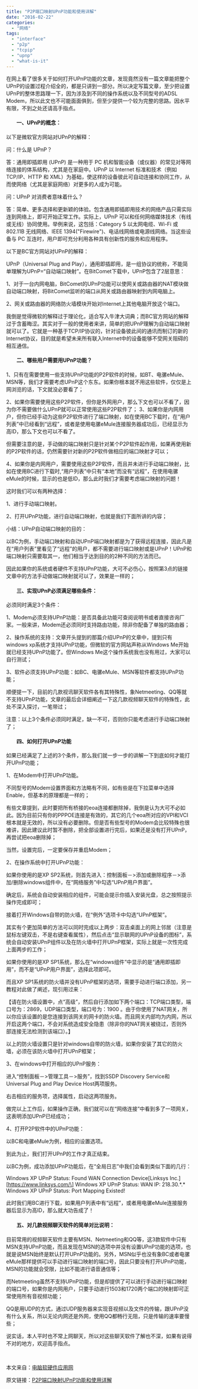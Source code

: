 ```yaml
---
title: "P2P端口映射UPnP功能和使用详解"
date: "2016-02-22"
categories: 
  - "网络"
tags: 
  - "interface"
  - "p2p"
  - "tcpip"
  - "upnp"
  - "what-is-it"
---
```


在网上看了很多关于如何打开UPnP功能的文章，发现竟然没有一篇文章能把整个UPnP的设置过程介绍全的，都是只讲到一部分。所以决定写篇文章，至少把设置UPnP的整体思路理一下，因为涉及到不同的操作系统以及不同型号的ADSL Modem，所以此文也不可能面面俱到，但至少提供一个较为完整的思路。因水平有限，不到之处还请高手指点。

#### 　　一、UPnP的概念：

以下是微软官方网站对UPnP的解释：

问：什么是 UPnP？

答：通用即插即用 (UPnP) 是一种用于 PC 机和智能设备（或仪器）的常见对等网络连接的体系结构，尤其是在家庭中。UPnP 以 Internet 标准和技术（例如 TCP/IP、HTTP 和 XML）为基础，使这样的设备彼此可自动连接和协同工作，从而使网络（尤其是家庭网络）对更多的人成为可能。

问：UPnP 对消费者意味着什么？

答：简单、更多选择和更新颖的体验。包含通用即插即用技术的网络产品只需实际连到网络上，即可开始正常工作。实际上，UPnP 可以和任何网络媒体技术（有线或无线）协同使用。举例来说，这包括：Category 5 以太网电缆、Wi-Fi 或 802.11B 无线网络、IEEE 1394("Firewire")、电话线网络或电源线网络。当这些设备与 PC 互连时，用户即可充分利用各种具有创新性的服务和应用程序。

以下是BC官方网站对UPnP的解释：

UPnP（Universal Plug and Play），通用即插即用，是一组协议的统称，不能简单理解为UPnP=“自动端口映射”。在BitComet下载中，UPnP包含了2层意思：

1、对于一台内网电脑，BitComet的UPnP功能可以使网关或路由器的NAT模块做自动端口映射，将BitComet监听的端口从网关或路由器映射到内网电脑上。

2、网关或路由器的网络防火墙模块开始对Internet上其他电脑开放这个端口。

我倒是觉得微软的解释过于理论化，适合写入牛津大词典；而BC官方网站的解释过于含蓄晦涩。其实对于一般的使用者来讲，简单的把UPnP理解为自动端口映射就可以了。它就是一种基于TCP/IP协议的，针对设备彼此间的通讯而制订的新的Internet协议，目的就是希望未来所有联入Internet中的设备能够不受网关阻碍的相互通信。

#### 　　二、哪些用户需要用UPnP功能？

1、只有在需要使用一些支持UPnP功能的P2P软件的时候，如BT、电骡eMule、MSN等，我们才需要考虑UPnP这个东东。如果你根本就不用这些软件，仅仅是上网浏览的话，下文就没必要看了；

2、如果你需要使用这些P2P软件，但你是外网用户，那么下文也可以不看了，因为你不需要做什么UPnP就可以正常使用这些P2P软件了； 3、如果你是内网用户，但你已经手动为这些P2P软件进行了端口映射，如在使用BC下载时，在“用户列表”中已经看到“远程”，或者是使用电骡eMule连接服务器成功后，已经显示为高ID，那么下文也可以不看了。

但需要注意的是，手动做的端口映射只是针对某个P2P软件起作用，如果再使用新的P2P软件的话，仍然需要针对新的P2P软件做相应的端口映射才可以；

4、如果你是内网用户，需要使用这些P2P软件，而且并未进行手动端口映射，比如在使用BC进行下载时,“用户列表”中只有“本地”而没有“远程”，在使用电骡eMule的时候，显示的也是低ID，那么此时我们才需要考虑端口映射的问题！

这时我们可以有两种选择：

1、进行手动端口映射。

2、打开UPnP功能，进行自动端口映射，也就是我们下面所讲的内容；

小结：UPnP自动端口映射的目的：

以BC为例，手动端口映射和自动UPnP端口映射都是为了获得远程连接，因此凡是在“用户列表”里看见了“远程”的用户，都不需要进行端口映射或是UPnP！UPnP和端口映射只需要取其一，他们相当于达到目的的2种不同的方法而已。

因此如果你的系统或者硬件不支持UPnP功能，大可不必伤心，按照第3点的链接文章中的方法手动做端口映射就可以了，效果是一样的；

#### 　　三、实现UPnP必须满足哪些条件：

必须同时满足3个条件：

1、Modem必须支持UPnP功能：是否具备此功能可查阅说明书或者直接咨询厂家。一般来讲，Modem还必须同时支持路由功能，除非你配备了单独的路由器；

2、操作系统的支持：文章开头提到的那篇介绍UPnP的文章中，提到只有windows xp系统才支持UPnP功能，但微软的官方网站声称从Windows Me开始就已经支持UPnP功能了。但Windows Me这个操作系统我也没有用过，大家可以自行测试；

3、软件必须支持UPnP功能：如BC、电骡eMule、MSN等软件都支持UPnP功能；

顺便提一下，目前的几款视讯聊天软件各有其特殊性，象Netmeeting、QQ等就不支持UPnP功能，文章的最后会详细阐述一下这几款视频聊天软件的特殊性，此处不深入探讨，一笔带过；

注意：以上3个条件必须同时满足，缺一不可，否则你只能考虑进行手动端口映射了；

#### 　　四、如何打开UPnP功能

如果已经满足了上述的3个条件，那么我们就一步一步的讲解一下到底如何才能打开UPnP功能；

1、在Modem中打开UPnP功能。

不同型号的Modem设置界面和方法略有不同，如有些是在下拉菜单中选择Enable，但基本的原理都是一样的；

有些文章提到，此时要把所有桥接的eoa连接都删除掉，我倒是认为大可不必如此。因为目前只有你的PPPOE连接是有效的，其它的几个eoa所对应的VPI和VCI根本就是无效的，所以没有必要删除。但是否有些型号的Modem会比较特殊也很难讲，因此建议此时暂不删除，把全部设置进行完后，如果还是没有打开UPnP，再尝试把eoa删除掉；

当然，设置完后，一定要保存并重启Modem；

2、在操作系统中打开UPnP功能：

如果你使用的是XP SP2系统，则首先进入：控制面板－>添加或删除程序－>添加/删除windows组件中，在“网络服务”中勾选“UPnP用户界面”。

确定后，系统会自动安装相应的组件，可能会提示你插入安装光盘，总之按照提示操作完成即可；

接着打开Windows自带的防火墙，在“例外”选项卡中勾选“UPnP框架”。

其实有个更加简单的方法可以同时完成以上两步：双击桌面上的网上邻居（注意是鼠标左键双击，不是右键查看属性），然后点击“显示联网的UPnP设备的图标”，系统会自动安装UPnP组件以及在防火墙中打开UPnP框架，实际上就是一次性完成上面两步的工作；

如果你使用的是XP SP1系统，那么在“windows组件”中显示的是“通用即插即用”，而不是“UPnP用户界面”，选择此项即可。

而且XP SP1系统的防火墙并没有UPnP框架的选项，需要手动进行端口添加，另一教程对此做了阐述，现引用过来：

【请在防火墙设置中，点“高级”，然后自行添加如下两个端口：TCP端口类型，端口号为：2869，UDP端口类型，端口号为：1900 。由于你使用了NAT网关，所以你应该设置的是您连接到该网关的网卡的防火墙。而且网关内部均为内网，所以开启这两个端口，不会对系统造成安全隐患（除非你的NAT网关被绕过，否则外部连接无法检测到该端口）。】

以上的防火墙设置只是针对windows自带的防火墙，如果你安装了其它的防火墙，必须在该防火墙中打开UPnP框架；

3、在windows中打开相应的UPnP服务：

进入“控制面板－>管理工具－>服务”，找到SSDP Discovery Service和Universal Plug and Play Device Host两项服务。

右击相应的服务项，选择属性，启动这两项服务。

做完以上工作后，如果操作正确，我们就可以在“网络连接”中看到多了一项网关，这表明添加UPnP已经成功；

4、打开P2P软件中的UPnP功能：

以BC和电骡eMule为例，相应的设置选项。

到此为止，我们打开UPnP的工作才真正结束。

以BC为例，成功添加UPnP功能后，在“全局日志”中我们会看到类似下面的几行：

Windows XP UPnP Status: Found WAN Connection Device\[Linksys Inc.\] \[https://www.linksys.com/\] Windows XP UPnP Status: WAN IP: 218.30.\*.\* Windows XP UPnP Status: Port Mapping Existed!

此时我们用BC进行下载，如果用户列表中有“远程”，或者用电骡eMule连接服务器后显示为高ID，那么就大功告成了！

#### 　　五、对几款视频聊天软件的简单对比说明：

目前常用的视频聊天软件主要有MSN、Netmeeting和QQ等，这3款软件中只有MSN支持UPnP功能，而且发现在MSN的选项中并没有设置UPnP功能的选项，也就是说MSN始终是默认打开UPnP功能的。另外，MSN似乎也没有象BC或者电骡eMule那样提供可以手动进行端口映射的端口号，因此只要没有打开UPnP功能，MSN的功能就会受限，比如不能进行语音通信等；

而Netmeeting虽然不支持UPnP功能，但是却提供了可以进行手动进行端口映射的端口号，如果你是内网用户，只要手动进行1503和1720两个端口的映射即可正常使用所有音视频功能；

QQ是用UDP的方式，通过UDP服务器来实现音视频以及文件的传输，跟UPnP没有什么关系，所以无论内网还是外网，使用QQ都畅行无阻，只是传输的速率要慢些；

说实话，本人平时也不常上网聊天，所以对这些聊天软件了解也不深，如果有说得不对的地方，欢迎高手指点。

 

本文来自：[电脑软硬件应用网](https://www.45it.com/)

原文链接：[P2P端口映射UPnP功能和使用详解](https://www.45it.com/www/200612/14195.htm)

